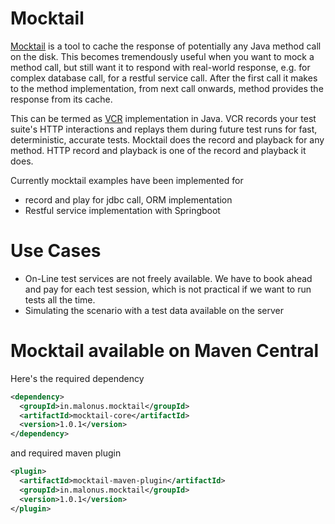 # Mocktail

[Mocktail](https://github.com/vashishthask/mocktail/) is a tool to cache the response of potentially any Java method call on the disk. This becomes tremendously useful when you want to mock a method call, but still want it to respond with real-world response, e.g. for complex database call, for a restful service call. After the first call it makes to the method implementation, from next call onwards, method provides the response from its cache.

This can be termed as [VCR](https://github.com/vcr/vcr) implementation in Java. VCR records your test suite's HTTP interactions and replays them during future test runs for fast, deterministic, accurate tests. Mocktail does the record and playback for any method. HTTP record and playback is one of the record and playback it does.

Currently mocktail examples have been implemented for
* record and play for jdbc call, ORM implementation
* Restful service implementation with Springboot

# Use Cases
* On-Line test services are not freely available. We have to book ahead and pay for each test session, which is not practical if we want to run tests all the time.
* Simulating the scenario with a test data available on the server

# Mocktail available on Maven Central
Here's the required dependency
```xml
<dependency>
  <groupId>in.malonus.mocktail</groupId>
  <artifactId>mocktail-core</artifactId>
  <version>1.0.1</version>
</dependency>
```
and required maven plugin
```xml
<plugin>
  <artifactId>mocktail-maven-plugin</artifactId>
  <groupId>in.malonus.mocktail</groupId>
  <version>1.0.1</version>
</plugin>
```
